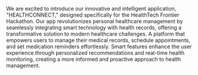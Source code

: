 We are excited to introduce our innovative and intelligent application, "HEALTHCONNECT," designed specifically for the HealthTech Frontier Hackathon. Our app revolutionizes personal healthcare management by seamlessly integrating smart technology with health records, offering a transformative solution to modern healthcare challenges.
A platform that empowers users to manage their medical records, schedule appointments, and set medication reminders effortlessly. Smart features enhance the user experience through personalized recommendations and real-time health monitoring, creating a more informed and proactive approach to health management.​
